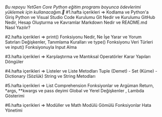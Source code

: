 *Bu repoyu YetGen Core Python eğitim programı boyunca ödevlerimi yüklemek için kullanacağım.🚀*
#1.hafta içerikleri => 
Kodlama ve Python'a Giriş
Python ve Visual Studio Code Kurulumu
Git Nedir ve Kurulumu
GitHub Nedir, Hesap Oluşturma ve Kavramlar
Markdown Nedir ve README.md Nasıl Yazılır?

#2.hafta içerikleri =>
print() Fonksiyonu Nedir, Ne İşe Yarar ve Yorum Satırları
Değişkenler, Tanımlama Kuralları ve type() Fonksiyonu
Veri Türleri ve input() Fonksiyonuyla Input Alma

#3.hafta içerikleri =>
Karşılaştırma ve Mantıksal Operatörler
Karar Yapıları
Döngüler

#4.hafta içerikleri =>
Listeler ve Liste Metodları
Tuple (Demet) - Set (Küme) - Dictionary (Sözlük)
String ve String Metodları

#5.hafta içerikleri =>
List Comprehension
Fonksiyonlar ve Argüman 
Return, *args, **kwargs ve pass deyimi
Global ve Yerel Değişkenler , Lambda Gösterimi

#6.hafta içerikleri =>
Modüller ve Math Modülü
Gömülü Fonksiyonlar
Hata Yönetimi
